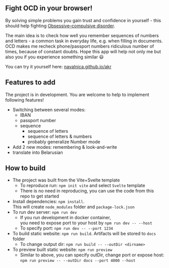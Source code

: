 ## Fight OCD in your browser!

By solving simple problems you gain trust and confidence in yourself - this should help fighting [Obsessive–compulsive disorder](https://en.wikipedia.org/wiki/Obsessive%E2%80%93compulsive_disorder). 

The main idea is to check how well you remember sequences of numbers and letters - a common task in everyday life, e.g. when filling in documents. OCD makes me recheck phone/passport numbers ridiculous number of times, because of constant doubts. Hope this app will help not only me but also you if you experience something similar 😃

You can try it yourself here: [navalnica.github.io/akr](https://navalnica.github.io/akr/)


## Features to add
The project is in development. You are welcome to help to implement following features!

* Switching between several modes:
  * IBAN
  * passport number
  * sequence
    * sequence of letters
    * sequence of letters & numbers
    * probably generalize Number mode
* Add 2 new modes: remembering & look-and-write
* translate into Belarusian

## How to build
* The project was built from the Vite+Svelte template
    * To reproduce run: `npm init vite` and select `Svelte` template
    * There is no need in reproducing, you can use the code from this repo to get started
* Install dependencies: `npm install`.<br>
  This will create `node_modules` folder and `package-lock.json`
* To run dev server: `npm run dev`
    * If you run development in docker container,<br>
      you need to expose port to your host by `npm run dev -- --host`
    * To specify port: `npm run dev -- --port 1234`
* To build static website: `npm run build`. Artifacts will be stored to `docs` folder
    * To change output dir: `npm run build -- --outDir <dirname>`
* To preview built static website: `npm run preview`
    * Similar to above, you can specify outDir, change port or expose host:<br>
      `npm run preview -- --outDir docs --port 4000 --host`
